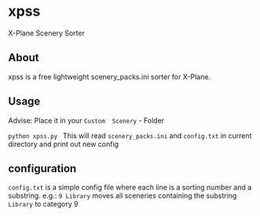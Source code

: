 # xpss
X-Plane Scenery Sorter

## About

xpss is a free lightweight scenery_packs.ini sorter for X-Plane.

## Usage
Advise: Place it in your `Custom  Scenery` - Folder

`python xpss.py ` 
This will read `scenery_packs.ini` and `config.txt` in current directory and print out new config

## configuration
`config.txt` is a simple config file where each line is a sorting number and a substring. 
e.g.: `9 Library` moves all sceneries containing the substring `Library` to category 9
